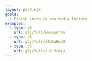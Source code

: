```yaml
---
layout: p5/3.njk
goals:
  - Finish intro to new media lecture
examples:
  - type: p5
    url: glj/full/kwvusnr0a
  - type: p5
    url: glj/full/c4U5aEpwD
  - type: p5
    url: glj/full/i-X_Vraiu
---
```

